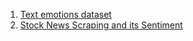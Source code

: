 1. [Text emotions dataset](https://github.com/amdhiqal/ML/tree/main/Text%20Analytics/Stocks%20News%20Scraping%20and%20its%20Sentiment)
2. [Stock News Scraping and its Sentiment](https://github.com/amdhiqal/ML/tree/main/Text%20Analytics/Text%20Emotions%20Dataset)
